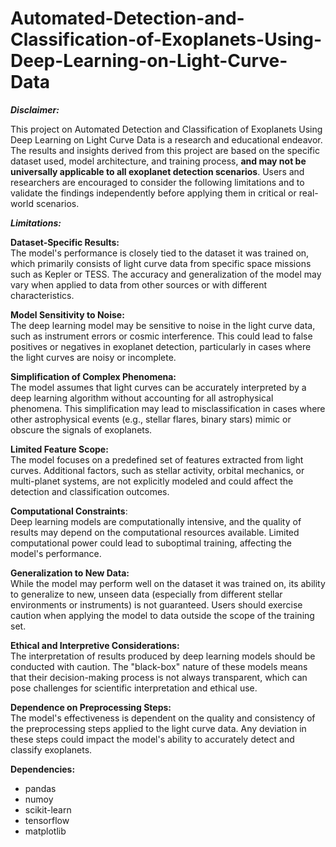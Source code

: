 # Automated-Detection-and-Classification-of-Exoplanets-Using-Deep-Learning-on-Light-Curve-Data


***Disclaimer:***

This project on Automated Detection and Classification of Exoplanets Using Deep Learning on Light Curve Data is a research and educational endeavor. The results and insights derived from this project are based on the specific dataset used, model architecture, and training process, **and may not be universally applicable to all exoplanet detection scenarios**. Users and researchers are encouraged to consider the following limitations and to validate the findings independently before applying them in critical or real-world scenarios.

***Limitations:***

**Dataset-Specific Results:**<br>
The model's performance is closely tied to the dataset it was trained on, which primarily consists of light curve data from specific space missions such as Kepler or TESS. The accuracy and generalization of the model may vary when applied to data from other sources or with different characteristics.

**Model Sensitivity to Noise:**<br>
The deep learning model may be sensitive to noise in the light curve data, such as instrument errors or cosmic interference. This could lead to false positives or negatives in exoplanet detection, particularly in cases where the light curves are noisy or incomplete.

**Simplification of Complex Phenomena:**<br>
The model assumes that light curves can be accurately interpreted by a deep learning algorithm without accounting for all astrophysical phenomena. This simplification may lead to misclassification in cases where other astrophysical events (e.g., stellar flares, binary stars) mimic or obscure the signals of exoplanets.

**Limited Feature Scope:**<br>
The model focuses on a predefined set of features extracted from light curves. Additional factors, such as stellar activity, orbital mechanics, or multi-planet systems, are not explicitly modeled and could affect the detection and classification outcomes.

**Computational Constraints**:<br>
Deep learning models are computationally intensive, and the quality of results may depend on the computational resources available. Limited computational power could lead to suboptimal training, affecting the model's performance.

**Generalization to New Data:**<br>
While the model may perform well on the dataset it was trained on, its ability to generalize to new, unseen data (especially from different stellar environments or instruments) is not guaranteed. Users should exercise caution when applying the model to data outside the scope of the training set.

**Ethical and Interpretive Considerations:**<br>
The interpretation of results produced by deep learning models should be conducted with caution. The "black-box" nature of these models means that their decision-making process is not always transparent, which can pose challenges for scientific interpretation and ethical use.

**Dependence on Preprocessing Steps:**<br>
The model's effectiveness is dependent on the quality and consistency of the preprocessing steps applied to the light curve data. Any deviation in these steps could impact the model's ability to accurately detect and classify exoplanets.


**Dependencies:**
 - pandas
 - numoy
 - scikit-learn
 - tensorflow
 - matplotlib
